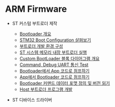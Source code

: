 # ARM Firmware

+ ST 커스텀 부트로더 제작
    - [Bootloader 개요](https://ingbeeedd.github.io/ARM/st/bootloader/2020/04/01/STM32_BootLoader_01.html)
    - [STM32 Boot Configuration 살펴보기](https://ingbeeedd.github.io/ARM/st/bootloader/2020/04/02/STM32_BootLoader_02.html)
    - [부트로더 개발 환경 구성](https://ingbeeedd.github.io/ARM/st/bootloader/2020/04/03/STM32_BootLoader_03.html)
    - [ST 시스템 메모리 내장 부트로더 실행](https://ingbeeedd.github.io/ARM/st/bootloader/2020/04/04/STM32_BootLoader_04.html)
    - [Custom BootLoader 블록 다이어그램 개요](https://ingbeeedd.github.io/ARM/st/bootloader/2020/04/05/STM32_BootLoader_05.html)
    - [Command, Debug UART 통신 Test](https://ingbeeedd.github.io/ARM/st/bootloader/2020/04/06/STM32_BootLoader_06.html)
    - [Bootloader에서 App 코드로 점프하기](https://ingbeeedd.github.io/ARM/st/bootloader/2020/04/07/STM32_BootLoader_07.html)
    - [App에서 Bootloader 코드로 점프하기](https://ingbeeedd.github.io/ARM/st/bootloader/2020/04/07/STM32_BootLoader_072.html)
    - [Bootloader 커맨드 데이터 포맷 정의 및 버전 읽기](https://ingbeeedd.github.io/ARM/st/bootloader/2020/04/08/STM32_BootLoader_08.html)
    - [Host 부트로더 프로그램 개발](https://ingbeeedd.github.io/ARM/st/bootloader/2020/04/09/STM32_BootLoader_09.html)

+ ST 디바이스 드라이버

    
